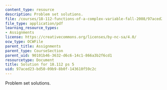```yaml
---
content_type: resource
description: Problem set solutions.
file: /courses/18-112-functions-of-a-complex-variable-fall-2008/97aced23bd5009b98b0f143610f59c2c_ps5.pdf
file_type: application/pdf
learning_resource_types:
- Assignments
license: https://creativecommons.org/licenses/by-nc-sa/4.0/
ocw_type: OCWFile
parent_title: Assignments
parent_type: CourseSection
parent_uid: 90101b46-3632-d6c6-14c1-866a3b2f6cd1
resourcetype: Document
title: Solution for 18.112 ps 5
uid: 97aced23-bd50-09b9-8b0f-143610f59c2c
---
```

Problem set solutions.